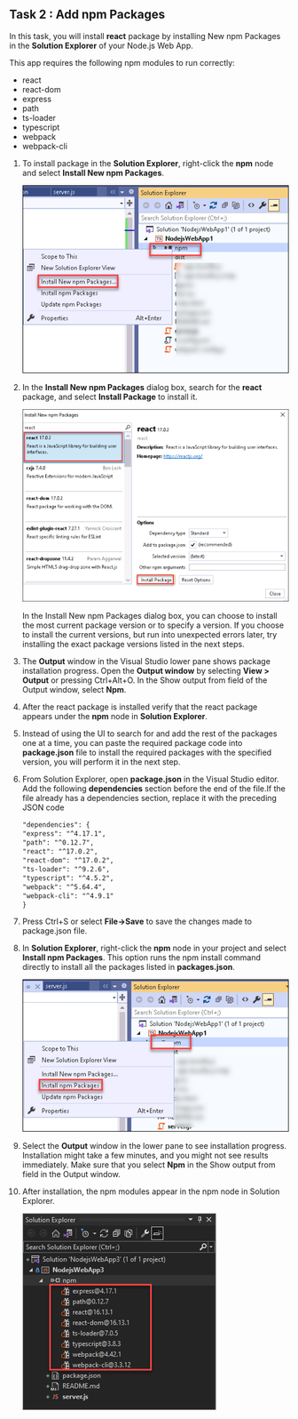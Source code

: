 ## Task 2 : Add npm Packages

In this task, you will install **react** package by installing New npm Packages in the **Solution Explorer** of your Node.js Web App.

This app requires the following npm modules to run correctly:

- react
- react-dom
- express
- path
- ts-loader
- typescript
- webpack
- webpack-cli
  
1. To install package in the **Solution Explorer**, right-click the **npm** node and select **Install New npm Packages**.
    
   ![](images/install-newpkgs.png)

2. In the **Install New npm Packages** dialog box, search for the **react** package, and select **Install Package** to install it.
   
   ![](images/react-pkg.png)
 
   In the Install New npm Packages dialog box, you can choose to install the most current package version or to specify a version. If you choose to install the current versions, but run into unexpected errors later, try installing the exact package versions listed in the next steps.

3. The **Output** window in the Visual Studio lower pane shows package installation progress. Open the **Output window** by selecting **View > Output** or pressing Ctrl+Alt+O.    In the Show output from field of the Output window, select **Npm**.

4. After the react package is installed verify that the react package appears under the **npm** node in **Solution Explorer**.

5. Instead of using the UI to search for and add the rest of the packages one at a time, you can paste the required package code into **package.json** file to install the required packages with the specified version, you will perform it in the next step.

6. From Solution Explorer, open **package.json** in the Visual Studio editor. Add the following **dependencies** section before the end of the file.If the file already has a dependencies section, replace it with the preceding JSON code
   
   ```
   "dependencies": {
   "express": "^4.17.1",
   "path": "^0.12.7",
   "react": "^17.0.2",
   "react-dom": "^17.0.2",
   "ts-loader": "^9.2.6",
   "typescript": "^4.5.2",
   "webpack": "^5.64.4",
   "webpack-cli": "^4.9.1"
   }
   ```
7. Press Ctrl+S or select **File->Save** to save the changes made to package.json file.

8. In **Solution Explorer**, right-click the **npm** node in your project and select **Install npm Packages**. This option runs the npm install command directly to install all the packages listed in **packages.json**.
   
   ![](images/installnpmpackages.png)
 
9. Select the **Output** window in the lower pane to see installation progress. Installation might take a few minutes, and you might not see results immediately. Make sure that you select **Npm** in the Show output from field in the Output window.

10. After installation, the npm modules appear in the npm node in Solution Explorer.

    ![](images/allnpmpackages.png)
